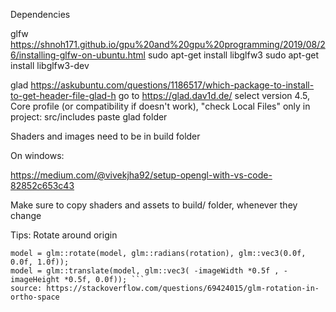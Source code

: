 Dependencies

glfw
https://shnoh171.github.io/gpu%20and%20gpu%20programming/2019/08/26/installing-glfw-on-ubuntu.html
sudo apt-get install libglfw3
sudo apt-get install libglfw3-dev

glad
https://askubuntu.com/questions/1186517/which-package-to-install-to-get-header-file-glad-h
go to https://glad.dav1d.de/
select version 4.5, Core profile (or compatibility if doesn't work), "check Local Files" only
in project:
src/includes paste glad folder

Shaders and images need to be in build folder


On windows:

https://medium.com/@vivekjha92/setup-opengl-with-vs-code-82852c653c43


Make sure to copy shaders and assets to build/ folder, whenever they change


Tips:
Rotate around origin
```model = glm::translate(model, glm::vec3( imageWidth *0.5f , imageHeight *0.5f, 0.0f));
model = glm::rotate(model, glm::radians(rotation), glm::vec3(0.0f, 0.0f, 1.0f));
model = glm::translate(model, glm::vec3( -imageWidth *0.5f , -imageHeight *0.5f, 0.0f)); ```
source: https://stackoverflow.com/questions/69424015/glm-rotation-in-ortho-space

